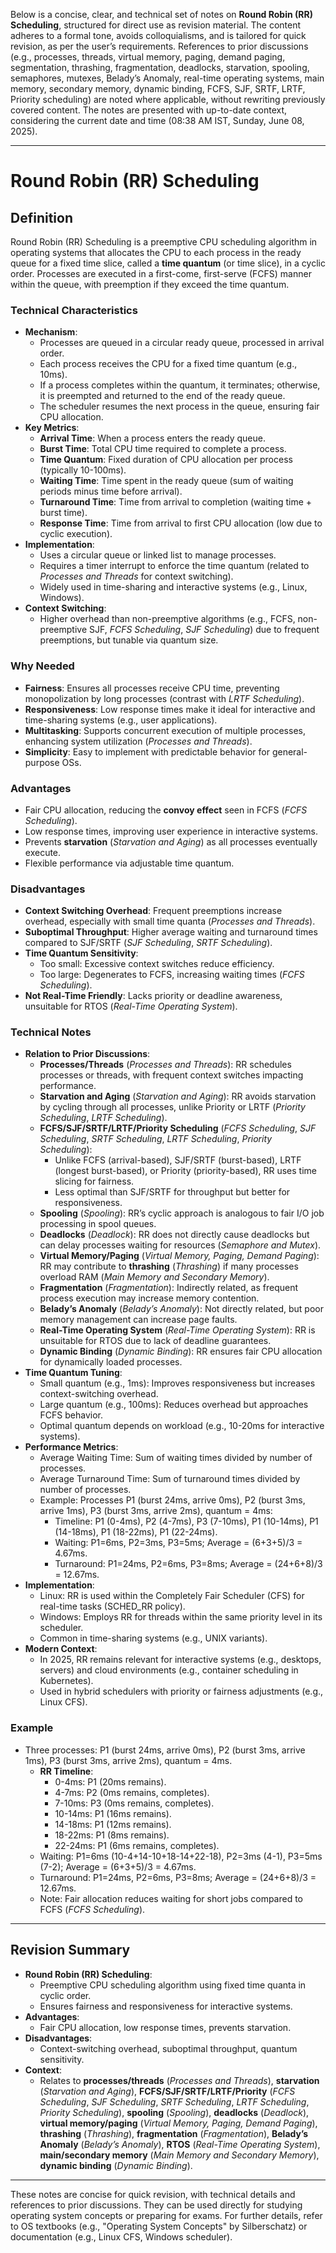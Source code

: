 Below is a concise, clear, and technical set of notes on **Round Robin (RR) Scheduling**, structured for direct use as revision material. The content adheres to a formal tone, avoids colloquialisms, and is tailored for quick revision, as per the user’s requirements. References to prior discussions (e.g., processes, threads, virtual memory, paging, demand paging, segmentation, thrashing, fragmentation, deadlocks, starvation, spooling, semaphores, mutexes, Belady’s Anomaly, real-time operating systems, main memory, secondary memory, dynamic binding, FCFS, SJF, SRTF, LRTF, Priority scheduling) are noted where applicable, without rewriting previously covered content. The notes are presented with up-to-date context, considering the current date and time (08:38 AM IST, Sunday, June 08, 2025).

---

# Round Robin (RR) Scheduling

## Definition
Round Robin (RR) Scheduling is a preemptive CPU scheduling algorithm in operating systems that allocates the CPU to each process in the ready queue for a fixed time slice, called a **time quantum** (or time slice), in a cyclic order. Processes are executed in a first-come, first-serve (FCFS) manner within the queue, with preemption if they exceed the time quantum.

### Technical Characteristics
- **Mechanism**:
  - Processes are queued in a circular ready queue, processed in arrival order.
  - Each process receives the CPU for a fixed time quantum (e.g., 10ms).
  - If a process completes within the quantum, it terminates; otherwise, it is preempted and returned to the end of the ready queue.
  - The scheduler resumes the next process in the queue, ensuring fair CPU allocation.
- **Key Metrics**:
  - **Arrival Time**: When a process enters the ready queue.
  - **Burst Time**: Total CPU time required to complete a process.
  - **Time Quantum**: Fixed duration of CPU allocation per process (typically 10-100ms).
  - **Waiting Time**: Time spent in the ready queue (sum of waiting periods minus time before arrival).
  - **Turnaround Time**: Time from arrival to completion (waiting time + burst time).
  - **Response Time**: Time from arrival to first CPU allocation (low due to cyclic execution).
- **Implementation**:
  - Uses a circular queue or linked list to manage processes.
  - Requires a timer interrupt to enforce the time quantum (related to *Processes and Threads* for context switching).
  - Widely used in time-sharing and interactive systems (e.g., Linux, Windows).
- **Context Switching**:
  - Higher overhead than non-preemptive algorithms (e.g., FCFS, non-preemptive SJF, *FCFS Scheduling*, *SJF Scheduling*) due to frequent preemptions, but tunable via quantum size.

### Why Needed
- **Fairness**: Ensures all processes receive CPU time, preventing monopolization by long processes (contrast with *LRTF Scheduling*).
- **Responsiveness**: Low response times make it ideal for interactive and time-sharing systems (e.g., user applications).
- **Multitasking**: Supports concurrent execution of multiple processes, enhancing system utilization (*Processes and Threads*).
- **Simplicity**: Easy to implement with predictable behavior for general-purpose OSs.

### Advantages
- Fair CPU allocation, reducing the **convoy effect** seen in FCFS (*FCFS Scheduling*).
- Low response times, improving user experience in interactive systems.
- Prevents **starvation** (*Starvation and Aging*) as all processes eventually execute.
- Flexible performance via adjustable time quantum.

### Disadvantages
- **Context Switching Overhead**: Frequent preemptions increase overhead, especially with small time quanta (*Processes and Threads*).
- **Suboptimal Throughput**: Higher average waiting and turnaround times compared to SJF/SRTF (*SJF Scheduling*, *SRTF Scheduling*).
- **Time Quantum Sensitivity**: 
  - Too small: Excessive context switches reduce efficiency.
  - Too large: Degenerates to FCFS, increasing waiting times (*FCFS Scheduling*).
- **Not Real-Time Friendly**: Lacks priority or deadline awareness, unsuitable for RTOS (*Real-Time Operating System*).

### Technical Notes
- **Relation to Prior Discussions**:
  - **Processes/Threads** (*Processes and Threads*): RR schedules processes or threads, with frequent context switches impacting performance.
  - **Starvation and Aging** (*Starvation and Aging*): RR avoids starvation by cycling through all processes, unlike Priority or LRTF (*Priority Scheduling*, *LRTF Scheduling*).
  - **FCFS/SJF/SRTF/LRTF/Priority Scheduling** (*FCFS Scheduling*, *SJF Scheduling*, *SRTF Scheduling*, *LRTF Scheduling*, *Priority Scheduling*):
    - Unlike FCFS (arrival-based), SJF/SRTF (burst-based), LRTF (longest burst-based), or Priority (priority-based), RR uses time slicing for fairness.
    - Less optimal than SJF/SRTF for throughput but better for responsiveness.
  - **Spooling** (*Spooling*): RR’s cyclic approach is analogous to fair I/O job processing in spool queues.
  - **Deadlocks** (*Deadlock*): RR does not directly cause deadlocks but can delay processes waiting for resources (*Semaphore and Mutex*).
  - **Virtual Memory/Paging** (*Virtual Memory, Paging, Demand Paging*): RR may contribute to **thrashing** (*Thrashing*) if many processes overload RAM (*Main Memory and Secondary Memory*).
  - **Fragmentation** (*Fragmentation*): Indirectly related, as frequent process execution may increase memory contention.
  - **Belady’s Anomaly** (*Belady’s Anomaly*): Not directly related, but poor memory management can increase page faults.
  - **Real-Time Operating System** (*Real-Time Operating System*): RR is unsuitable for RTOS due to lack of deadline guarantees.
  - **Dynamic Binding** (*Dynamic Binding*): RR ensures fair CPU allocation for dynamically loaded processes.
- **Time Quantum Tuning**:
  - Small quantum (e.g., 1ms): Improves responsiveness but increases context-switching overhead.
  - Large quantum (e.g., 100ms): Reduces overhead but approaches FCFS behavior.
  - Optimal quantum depends on workload (e.g., 10-20ms for interactive systems).
- **Performance Metrics**:
  - Average Waiting Time: Sum of waiting times divided by number of processes.
  - Average Turnaround Time: Sum of turnaround times divided by number of processes.
  - Example: Processes P1 (burst 24ms, arrive 0ms), P2 (burst 3ms, arrive 1ms), P3 (burst 3ms, arrive 2ms), quantum = 4ms:
    - Timeline: P1 (0-4ms), P2 (4-7ms), P3 (7-10ms), P1 (10-14ms), P1 (14-18ms), P1 (18-22ms), P1 (22-24ms).
    - Waiting: P1=6ms, P2=3ms, P3=5ms; Average = (6+3+5)/3 = 4.67ms.
    - Turnaround: P1=24ms, P2=6ms, P3=8ms; Average = (24+6+8)/3 = 12.67ms.
- **Implementation**:
  - Linux: RR is used within the Completely Fair Scheduler (CFS) for real-time tasks (SCHED_RR policy).
  - Windows: Employs RR for threads within the same priority level in its scheduler.
  - Common in time-sharing systems (e.g., UNIX variants).
- **Modern Context**:
  - In 2025, RR remains relevant for interactive systems (e.g., desktops, servers) and cloud environments (e.g., container scheduling in Kubernetes).
  - Used in hybrid schedulers with priority or fairness adjustments (e.g., Linux CFS).

### Example
- Three processes: P1 (burst 24ms, arrive 0ms), P2 (burst 3ms, arrive 1ms), P3 (burst 3ms, arrive 2ms), quantum = 4ms.
  - **RR Timeline**:
    - 0-4ms: P1 (20ms remains).
    - 4-7ms: P2 (0ms remains, completes).
    - 7-10ms: P3 (0ms remains, completes).
    - 10-14ms: P1 (16ms remains).
    - 14-18ms: P1 (12ms remains).
    - 18-22ms: P1 (8ms remains).
    - 22-24ms: P1 (6ms remains, completes).
  - Waiting: P1=6ms (10-4+14-10+18-14+22-18), P2=3ms (4-1), P3=5ms (7-2); Average = (6+3+5)/3 = 4.67ms.
  - Turnaround: P1=24ms, P2=6ms, P3=8ms; Average = (24+6+8)/3 = 12.67ms.
  - Note: Fair allocation reduces waiting for short jobs compared to FCFS (*FCFS Scheduling*).

---

## Revision Summary
- **Round Robin (RR) Scheduling**:
  - Preemptive CPU scheduling algorithm using fixed time quanta in cyclic order.
  - Ensures fairness and responsiveness for interactive systems.
- **Advantages**:
  - Fair CPU allocation, low response times, prevents starvation.
- **Disadvantages**:
  - Context-switching overhead, suboptimal throughput, quantum sensitivity.
- **Context**:
  - Relates to **processes/threads** (*Processes and Threads*), **starvation** (*Starvation and Aging*), **FCFS/SJF/SRTF/LRTF/Priority** (*FCFS Scheduling*, *SJF Scheduling*, *SRTF Scheduling*, *LRTF Scheduling*, *Priority Scheduling*), **spooling** (*Spooling*), **deadlocks** (*Deadlock*), **virtual memory/paging** (*Virtual Memory, Paging, Demand Paging*), **thrashing** (*Thrashing*), **fragmentation** (*Fragmentation*), **Belady’s Anomaly** (*Belady’s Anomaly*), **RTOS** (*Real-Time Operating System*), **main/secondary memory** (*Main Memory and Secondary Memory*), **dynamic binding** (*Dynamic Binding*).

---

These notes are concise for quick revision, with technical details and references to prior discussions. They can be used directly for studying operating system concepts or preparing for exams. For further details, refer to OS textbooks (e.g., "Operating System Concepts" by Silberschatz) or documentation (e.g., Linux CFS, Windows scheduler).